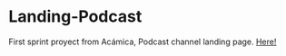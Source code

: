 # Landing-Podcast
 First sprint proyect from Acámica, Podcast channel landing page.
<a href="https://platonscar.github.io/Podcast-Channel/">Here!</a>
